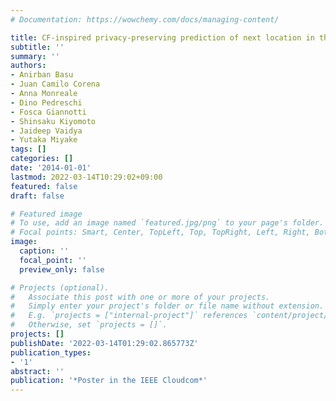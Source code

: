 ```yaml
---
# Documentation: https://wowchemy.com/docs/managing-content/

title: CF-inspired privacy-preserving prediction of next location in the cloud
subtitle: ''
summary: ''
authors:
- Anirban Basu
- Juan Camilo Corena
- Anna Monreale
- Dino Pedreschi
- Fosca Giannotti
- Shinsaku Kiyomoto
- Jaideep Vaidya
- Yutaka Miyake
tags: []
categories: []
date: '2014-01-01'
lastmod: 2022-03-14T10:29:02+09:00
featured: false
draft: false

# Featured image
# To use, add an image named `featured.jpg/png` to your page's folder.
# Focal points: Smart, Center, TopLeft, Top, TopRight, Left, Right, BottomLeft, Bottom, BottomRight.
image:
  caption: ''
  focal_point: ''
  preview_only: false

# Projects (optional).
#   Associate this post with one or more of your projects.
#   Simply enter your project's folder or file name without extension.
#   E.g. `projects = ["internal-project"]` references `content/project/deep-learning/index.md`.
#   Otherwise, set `projects = []`.
projects: []
publishDate: '2022-03-14T01:29:02.865773Z'
publication_types:
- '1'
abstract: ''
publication: '*Poster in the IEEE Cloudcom*'
---
```

